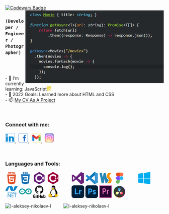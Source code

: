 [![Codewars Badge](https://www.codewars.com/users/Aleksey_Nikolaev/badges/large)](https://www.codewars.com/users/Aleksey_Nikolaev)
<img width="440" align="right" src="/ICONS/AVA0.gif" alt="AVA0"/>
### `(Developer / Engineer / Photographer)`
<br><br>
<p>
- 🌱 I’m currently learning: JavaScript<img src="ICONS/JS.svg" alt="JavaScript" height="14" width="14"/>
<br>
- 🎯 2022 Goals: Learned more about HTML and CSS
<br>
- 📫 <a href="https://l-aleksey-nikolaev-l.github.io/CV">My CV As A Project</a>
</p>
<br>
    <h3>Connect with me:</h3>
    <p>
        <a href="https://www.linkedin.com/in/aleksey-nikolaev-092881174/" target="blank">
            <img src="/ICONS/LinkedIn.svg" alt="LinkedIn" height="30" width="30" />
        </a>&nbsp;
        <a href="https://www.facebook.com/facebook.client" target="_blank">
            <img src="/ICONS/Facebook.svg" alt="Facebook" height="30" width="30"/>
        </a>&nbsp;
        <a href="mailto:senatorfirst1@gmail.com" target="_blank">
            <img src="/ICONS/Gmail.svg" alt="Gmail" height="30" width="30">
        </a>&nbsp;
        <a href="https://www.instagram.com/mister.nikolson/" target="_blank">
            <img src="/ICONS/Insta.svg" alt="Instagram" height="30" width="30"/>
        </a>
    </p>
    <br>
    <h3>Languages and Tools:</h3>
    <p>
        <img src="/ICONS/HTML5.svg" alt="html5" width="40" height="40"/>
        <img src="/ICONS/CSS3.svg" alt="css3" width="40" height="40"/>
        <img src="/ICONS/CCharp.svg" alt="csharp" width="40" height="40"/>
        <img src="/ICONS/CPP.svg" alt="cplusplus" width="40" height="40"/>
        &#160;&#160;&#160;&#160;&#160;&#160;&#160;&#160;
        <img src="/ICONS/VS.svg" alt="c" width="40" height="40"/>
        <img src="/ICONS/VSCode.svg" alt="c" width="40" height="40"/>
        <img src="/ICONS/WebStorm.svg" alt="c" width="40" height="40"/>
        <img src="/ICONS/Figma.svg" alt="c" width="40" height="40"/>
        &#160;&#160;&#160;&#160;&#160;&#160;&#160;&#160;
        <img src="/ICONS/Windows.svg" alt="Windows" width="40" height="40" />
        <img src="/ICONS/DotNet.svg" alt="dotnet" width="40" height="40" />
        <img src="/ICONS/Arduino.svg" alt="arduino" width="40" height="40" />
        <img src="/ICONS/GitHub.svg" alt="git" width="40" height="40" />
        <img src="/ICONS/Linux.svg" alt="linux" width="40" height="40" />
        &#160;&#160;&#160;&#160;&#160;&#160;&#160;&#160;
        <img src="/ICONS/LR.svg" alt="LightRoom" width="40" height="40" />
        <img src="/ICONS/PS.svg" alt="photoshop" width="40" height="40" />
        <img src="/ICONS/PR.svg" alt="Premiere Pro" width="40" height="40" />
        <img src="/ICONS/DaVinci.svg" alt="DaVinci Resolve" width="40" height="40" />
    </p>
    <p align="left">
        <img height="185" src="https://github-readme-stats.vercel.app/api/top-langs?username=l-aleksey-nikolaev-l&show_icons=true&locale=en&layout=compact" alt="l-aleksey-nikolaev-l"/>
        &#160;&#160;&#160;&#160;&#160;&#160;&#160;&#160;
        <img height="185" src="https://github-readme-streak-stats.herokuapp.com/?user=l-aleksey-nikolaev-l&" alt="l-aleksey-nikolaev-l"/>
    </p>


